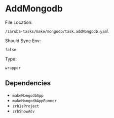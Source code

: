 
# AddMongodb

File Location:

    /zaruba-tasks/make/mongodb/task.addMongodb.yaml

Should Sync Env:

    false

Type:

    wrapper


## Dependencies

* `makeMongodbApp`
* `makeMongodbAppRunner`
* `zrbIsProject`
* `zrbShowAdv`